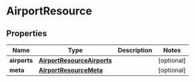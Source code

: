 
# AirportResource

## Properties
Name | Type | Description | Notes
------------ | ------------- | ------------- | -------------
**airports** | [**AirportResourceAirports**](AirportResourceAirports.md) |  |  [optional]
**meta** | [**AirportResourceMeta**](AirportResourceMeta.md) |  |  [optional]



